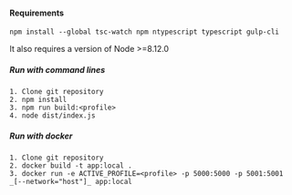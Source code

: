 #### Requirements


    npm install --global tsc-watch npm ntypescript typescript gulp-cli
    
It also requires a version of Node >=8.12.0
##### Run with command lines
    
    1. Clone git repository 
    2. npm install
    3. npm run build:<profile>
    4. node dist/index.js
    
##### Run with docker
    
    1. Clone git repository 
    2. docker build -t app:local .
    3. docker run -e ACTIVE_PROFILE=<profile> -p 5000:5000 -p 5001:5001 _[--network="host"]_ app:local
    